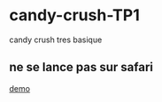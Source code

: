 # candy-crush-TP1
candy crush tres basique 
## ne se lance pas sur safari

[demo](https://aryamaan3.github.io/candy-crush-TP1/)
